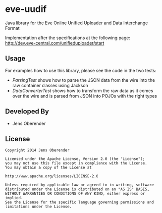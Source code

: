 eve-uudif
=========

Java library for the Eve Online Unified Uploader and Data Interchange Format

Implementation after the specifications at the following page: http://dev.eve-central.com/unifieduploader/start

Usage
----------
For examples how to use this library, please see the code in the two tests:

- *ParsingTest* shows how to parse the JSON data from the wire into the raw container classes using Jackson
- *DataConverterTest* shows how to transform the raw data as it comes over the wire and is parsed from JSON into POJOs with the right types

Developed By
------------
* Jens Oberender

License
-------

    Copyright 2014 Jens Oberender
    
    Licensed under the Apache License, Version 2.0 (the "License");
    you may not use this file except in compliance with the License.
    You may obtain a copy of the License at
    
    http://www.apache.org/licenses/LICENSE-2.0
    
    Unless required by applicable law or agreed to in writing, software
    distributed under the License is distributed on an "AS IS" BASIS,
    WITHOUT WARRANTIES OR CONDITIONS OF ANY KIND, either express or implied.
    See the License for the specific language governing permissions and
    limitations under the License.
